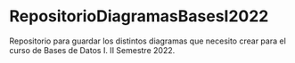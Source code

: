 # RepositorioDiagramasBasesI2022
Repositorio para guardar los distintos diagramas que necesito crear para el curso de Bases de Datos I. II Semestre 2022.
